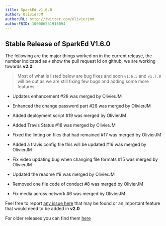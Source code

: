 ```yaml
---
title: SparkEd v1.6.0
author: OlivierJM
authorURL: http://twitter.com/olivierjmm
authorFBID: 100006531918094
---
```

## Stable Release of SparkEd V1.6.0 

The following are the major things worked on in the current release, the number indicated as `#` show the pull request Id on github, we are working towards **v2.0**.

> Most of what is listed below are bug fixes and soon `v1.6.5` and `v1.7.0` will be out as we are still fixing few bugs and adding some more features.  

- Updates  enhancement #28 was merged by OlivierJM   

- Enhanced the change password part #26 was merged by OlivierJM  

- Added deployment script #19 was merged by OlivierJM   

- Added Travis Status  #18 was merged by OlivierJM   

- Fixed the linting on files that had remained  #17 was merged by OlivierJM   

- Added a travis config file this will be updated  #16 was merged by OlivierJM   

- Fix video updating bug when changing file formats  #15 was merged by OlivierJM   

- Updated the readme #9 was merged by OlivierJM   
 
- Removed one file code of conduct #8 was merged by OlivierJM   

- Fix media across network #6 was merged by OlivierJM   

Feel free to report [any issue here](https://github.com/SparkEdUAB/SparkEd/issues) that may be found or an important feature that would need to be added in **v2.0**   

For older releases you can find them [here ](https://github.com/SparkEdUAB/SparkEd/releases)